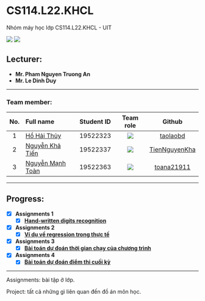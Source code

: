# CS114.L22.KHCL
Nhóm máy học lớp CS114.L22.KHCL - UIT


![](https://img.shields.io/badge/Status-working-brightgreen) [![](https://img.shields.io/badge/Contributors-3-brightgreen)](https://github.com/TienNguyenKha/CS112.L23.KHCL---Analysis-and-Design-of-Algorithms/graphs/contributors)
## Lecturer:
- **Mr. Pham Nguyen Truong An**   
- **Mr. Le Dinh Duy**
---

### Team member:
|No.| Full name         |Student ID       |Team role      |Github|
|:-:|:------------------|:---------:|:--------:|:-----------:|
| 1	|[Hồ Hải Thủy](https://www.facebook.com/suzu2k1)	| 19522323	| ![](https://img.shields.io/badge/-Leader-yellow) |[taolaobd](https://github.com/taolaobd)|
| 2	|[Nguyễn Khả Tiến](https://www.facebook.com/tiennguyenbangde)	| 19522337	| ![](https://img.shields.io/badge/-Member-yellow)  |[TienNguyenKha](https://github.com/TienNguyenKha)|
| 3	|[Nguyễn Mạnh Toàn](https://www.facebook.com/acma.thosan.1)	  | 19522363	| ![](https://img.shields.io/badge/-Member-yellow)  |[toana21911](https://github.com/toana21911)|
---

## Progress:
- [x] **Assignments 1** 
   - [x] **[Hand-written digits recognition](https://colab.research.google.com/drive/1FVLXntsHloHOy0QunJqxlMtXVTeGtkxz?usp=sharing)**
- [x] **Assignments 2** 
  - [x] **[Ví dụ về regression trong thực tế](https://github.com/taolaobd/CS114.L22.KHCL/blob/main/Assignments/Week%208/README.md)**
- [x] **Assignments 3** 
  - [x] **[Bài toán dự đoán thời gian chạy của chương trình](https://colab.research.google.com/drive/1TBAq5vfZr_Coj6Fr4y6NYGnrV1U6q3Go?usp=sharing)**
- [x] **Assignments 4** 
  - [x] **[Bài toán dự đoán điểm thi cuối kỳ](https://colab.research.google.com/drive/13P23lUVUBQuxyD6SywzYIZhVNmS7Jjl-?usp=sharing&authuser=1#scrollTo=hjatFTCxFege)**
---

Assignments: bài tập ở lớp.

Project: tất cả những gì liên quan đến đồ án môn học.




